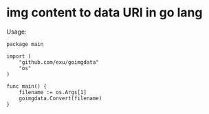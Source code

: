 # img content to data URI in go lang

Usage:

    package main

    import (
    	"github.com/exu/goimgdata"
    	"os"
    )

    func main() {
    	filename := os.Args[1]
    	goimgdata.Convert(filename)
    }
